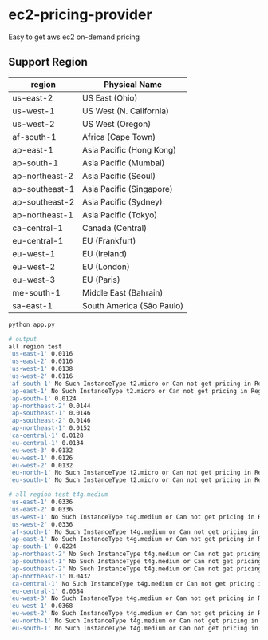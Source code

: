 # ec2-pricing-provider
Easy to get aws ec2 on-demand pricing

## Support Region 

| region | Physical Name |
|--------|---|
|us-east-2|US East (Ohio)|
|us-west-1|US West (N. California)|
|us-west-2|US West (Oregon)|
|af-south-1|Africa (Cape Town)|
|ap-east-1|Asia Pacific (Hong Kong)|
|ap-south-1|Asia Pacific (Mumbai)|
|ap-northeast-2|Asia Pacific (Seoul)|
|ap-southeast-1|Asia Pacific (Singapore)|
|ap-southeast-2|Asia Pacific (Sydney)|
|ap-northeast-1|Asia Pacific (Tokyo)|
|ca-central-1|Canada (Central)|
|eu-central-1|EU (Frankfurt)|
|eu-west-1|EU (Ireland)|
|eu-west-2|EU (London)|
|eu-west-3|EU (Paris)|
|me-south-1|Middle East (Bahrain)|
|sa-east-1|South America (São Paulo)|


```bash 
python app.py

# output
all region test
'us-east-1' 0.0116
'us-east-2' 0.0116
'us-west-1' 0.0138
'us-west-2' 0.0116
'af-south-1' No Such InstanceType t2.micro or Can not get pricing in Region af-south-1
'ap-east-1' No Such InstanceType t2.micro or Can not get pricing in Region ap-east-1
'ap-south-1' 0.0124
'ap-northeast-2' 0.0144
'ap-southeast-1' 0.0146
'ap-southeast-2' 0.0146
'ap-northeast-1' 0.0152
'ca-central-1' 0.0128
'eu-central-1' 0.0134
'eu-west-3' 0.0132
'eu-west-1' 0.0126
'eu-west-2' 0.0132
'eu-north-1' No Such InstanceType t2.micro or Can not get pricing in Region eu-north-1
'eu-south-1' No Such InstanceType t2.micro or Can not get pricing in Region eu-south-1

# all region test t4g.medium
'us-east-1' 0.0336
'us-east-2' 0.0336
'us-west-1' No Such InstanceType t4g.medium or Can not get pricing in Region us-west-1
'us-west-2' 0.0336
'af-south-1' No Such InstanceType t4g.medium or Can not get pricing in Region af-south-1
'ap-east-1' No Such InstanceType t4g.medium or Can not get pricing in Region ap-east-1
'ap-south-1' 0.0224
'ap-northeast-2' No Such InstanceType t4g.medium or Can not get pricing in Region ap-northeast-2
'ap-southeast-1' No Such InstanceType t4g.medium or Can not get pricing in Region ap-southeast-1
'ap-southeast-2' No Such InstanceType t4g.medium or Can not get pricing in Region ap-southeast-2
'ap-northeast-1' 0.0432
'ca-central-1' No Such InstanceType t4g.medium or Can not get pricing in Region ca-central-1
'eu-central-1' 0.0384
'eu-west-3' No Such InstanceType t4g.medium or Can not get pricing in Region eu-west-3
'eu-west-1' 0.0368
'eu-west-2' No Such InstanceType t4g.medium or Can not get pricing in Region eu-west-2
'eu-north-1' No Such InstanceType t4g.medium or Can not get pricing in Region eu-north-1
'eu-south-1' No Such InstanceType t4g.medium or Can not get pricing in Region eu-south-1
```